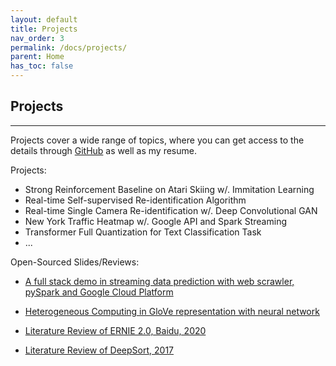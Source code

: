 ```yaml
---
layout: default
title: Projects
nav_order: 3
permalink: /docs/projects/
parent: Home
has_toc: false
---
```


## Projects

----------

Projects cover a wide range of topics, where you can get access to the details through [GitHub](https://github.com/SuperbTUM) as well as my resume.

Projects:

* Strong Reinforcement Baseline on Atari Skiing w/. Immitation Learning
* Real-time Self-supervised Re-identification Algorithm
* Real-time Single Camera Re-identification w/. Deep Convolutional GAN
* New York Traffic Heatmap w/. Google API and Spark Streaming
* Transformer Full Quantization for Text Classification Task
* ...

Open-Sourced Slides/Reviews:

* [A full stack demo in streaming data prediction with web scrawler, pySpark and Google Cloud Platform](https://docs.google.com/presentation/d/13mienC6CdovLCiz5X3YifuTIh2iMlll-rL-71KL4bII/edit?usp=sharing)

* [Heterogeneous Computing in GloVe representation with neural network](https://docs.google.com/presentation/d/1yiWv__bui-3LiHRcHsZYQ6XAz5WzdlWg/edit?usp=sharing&ouid=102776209288098897046&rtpof=true&sd=true)

* [Literature Review of ERNIE 2.0, Baidu, 2020](/ERNIE_REVIEW/)

* [Literature Review of DeepSort, 2017](/DEEPSORT_REVIEW/)
